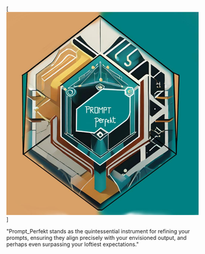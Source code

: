 [![Prompt_Perfekt](./Prompt_Perfekt.png)]



"Prompt_Perfekt stands as the quintessential instrument for refining your prompts, ensuring they align precisely with your envisioned output, and perhaps even surpassing your loftiest expectations."
